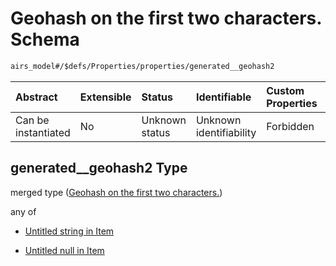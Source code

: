 # Geohash on the first two characters. Schema

```txt
airs_model#/$defs/Properties/properties/generated__geohash2
```



| Abstract            | Extensible | Status         | Identifiable            | Custom Properties | Additional Properties | Access Restrictions | Defined In                                                                |
| :------------------ | :--------- | :------------- | :---------------------- | :---------------- | :-------------------- | :------------------ | :------------------------------------------------------------------------ |
| Can be instantiated | No         | Unknown status | Unknown identifiability | Forbidden         | Allowed               | none                | [model.schema.json\*](../../out/model.schema.json "open original schema") |

## generated\_\_geohash2 Type

merged type ([Geohash on the first two characters.](model-defs-properties-properties-geohash-on-the-first-two-characters.md))

any of

*   [Untitled string in Item](model-defs-properties-properties-geohash-on-the-first-two-characters-anyof-0.md "check type definition")

*   [Untitled null in Item](model-defs-properties-properties-geohash-on-the-first-two-characters-anyof-1.md "check type definition")
